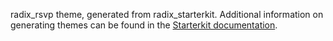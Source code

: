radix_rsvp theme, generated from radix_starterkit. Additional information on generating themes can be found in the [Starterkit documentation](https://www.drupal.org/docs/core-modules-and-themes/core-themes/starterkit-theme).
